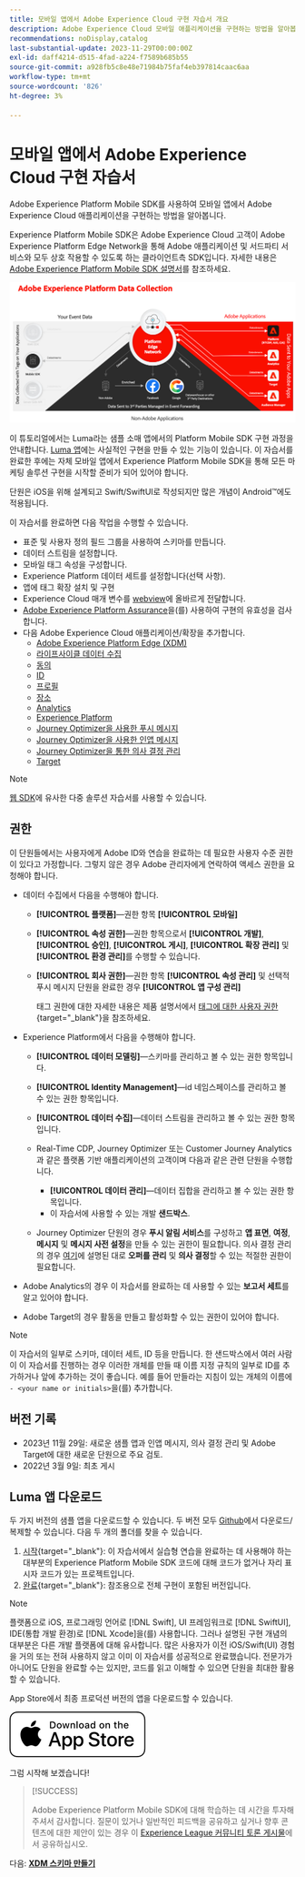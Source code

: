```yaml
---
title: 모바일 앱에서 Adobe Experience Cloud 구현 자습서 개요
description: Adobe Experience Cloud 모바일 애플리케이션을 구현하는 방법을 알아봅니다. 이 자습서에서는 샘플 Swift 앱에서 Experience Cloud 애플리케이션을 구현하는 방법을 안내합니다.
recommendations: noDisplay,catalog
last-substantial-update: 2023-11-29T00:00:00Z
exl-id: daff4214-d515-4fad-a224-f7589b685b55
source-git-commit: a928fb5c8e48e71984b75faf4eb397814caac6aa
workflow-type: tm+mt
source-wordcount: '826'
ht-degree: 3%

---
```


# 모바일 앱에서 Adobe Experience Cloud 구현 자습서

Adobe Experience Platform Mobile SDK를 사용하여 모바일 앱에서 Adobe Experience Cloud 애플리케이션을 구현하는 방법을 알아봅니다.

Experience Platform Mobile SDK은 Adobe Experience Cloud 고객이 Adobe Experience Platform Edge Network을 통해 Adobe 애플리케이션 및 서드파티 서비스와 모두 상호 작용할 수 있도록 하는 클라이언트측 SDK입니다. 자세한 내용은 [Adobe Experience Platform Mobile SDK 설명서](https://developer.adobe.com/client-sdks/home/)를 참조하세요.

![아키텍쳐](assets/architecture.png)


이 튜토리얼에서는 Luma라는 샘플 소매 앱에서의 Platform Mobile SDK 구현 과정을 안내합니다. [Luma 앱](https://github.com/Adobe-Marketing-Cloud/Luma-iOS-Mobile-App)에는 사실적인 구현을 만들 수 있는 기능이 있습니다. 이 자습서를 완료한 후에는 자체 모바일 앱에서 Experience Platform Mobile SDK을 통해 모든 마케팅 솔루션 구현을 시작할 준비가 되어 있어야 합니다.

단원은 iOS을 위해 설계되고 Swift/SwiftUI로 작성되지만 많은 개념이 Android™에도 적용됩니다.

이 자습서를 완료하면 다음 작업을 수행할 수 있습니다.

* 표준 및 사용자 정의 필드 그룹을 사용하여 스키마를 만듭니다.
* 데이터 스트림을 설정합니다.
* 모바일 태그 속성을 구성합니다.
* Experience Platform 데이터 세트를 설정합니다(선택 사항).
* 앱에 태그 확장 설치 및 구현
* Experience Cloud 매개 변수를 [webview](web-views.md)에 올바르게 전달합니다.
* [Adobe Experience Platform Assurance](assurance.md)을(를) 사용하여 구현의 유효성을 검사합니다.
* 다음 Adobe Experience Cloud 애플리케이션/확장을 추가합니다.
   * [Adobe Experience Platform Edge (XDM)](events.md)
   * [라이프사이클 데이터 수집](lifecycle-data.md)
   * [동의](consent.md)
   * [ID](identity.md)
   * [프로필](profile.md)
   * [장소](places.md)
   * [Analytics](analytics.md)
   * [Experience Platform](platform.md)
   * [Journey Optimizer을 사용한 푸시 메시지](journey-optimizer-push.md)
   * [Journey Optimizer을 사용한 인앱 메시지](journey-optimizer-inapp.md)
   * [Journey Optimizer을 통한 의사 결정 관리](journey-optimizer-offers.md)
   * [Target](target.md)


>[!NOTE]
>
>[웹 SDK](../tutorial-web-sdk/overview.md)에 유사한 다중 솔루션 자습서를 사용할 수 있습니다.

## 권한

이 단원들에서는 사용자에게 Adobe ID와 연습을 완료하는 데 필요한 사용자 수준 권한이 있다고 가정합니다. 그렇지 않은 경우 Adobe 관리자에게 연락하여 액세스 권한을 요청해야 합니다.

* 데이터 수집에서 다음을 수행해야 합니다.
   * **[!UICONTROL 플랫폼]**—권한 항목 **[!UICONTROL 모바일]**
   * **[!UICONTROL 속성 권한]**—권한 항목으로서 **[!UICONTROL 개발]**, **[!UICONTROL 승인]**, **[!UICONTROL 게시]**, **[!UICONTROL 확장 관리]** 및 **[!UICONTROL 환경 관리]**&#x200B;를 수행할 수 있습니다.
   * **[!UICONTROL 회사 권한]**—권한 항목 **[!UICONTROL 속성 관리]** 및 선택적 푸시 메시지 단원을 완료한 경우 **[!UICONTROL 앱 구성 관리]**

     태그 권한에 대한 자세한 내용은 제품 설명서에서 [태그에 대한 사용자 권한](https://experienceleague.adobe.com/docs/experience-platform/tags/admin/user-permissions.html?lang=ko-KR){target="_blank"}을 참조하세요.
* Experience Platform에서 다음을 수행해야 합니다.
   * **[!UICONTROL 데이터 모델링]**—스키마를 관리하고 볼 수 있는 권한 항목입니다.
   * **[!UICONTROL Identity Management]**—id 네임스페이스를 관리하고 볼 수 있는 권한 항목입니다.
   * **[!UICONTROL 데이터 수집]**—데이터 스트림을 관리하고 볼 수 있는 권한 항목입니다.

   * Real-Time CDP, Journey Optimizer 또는 Customer Journey Analytics과 같은 플랫폼 기반 애플리케이션의 고객이며 다음과 같은 관련 단원을 수행합니다.
      * **[!UICONTROL 데이터 관리]**—데이터 집합을 관리하고 볼 수 있는 권한 항목입니다.
      * 이 자습서에 사용할 수 있는 개발 **샌드박스**.

   * Journey Optimizer 단원의 경우 **푸시 알림 서비스**&#x200B;를 구성하고 **앱 표면**, **여정**, **메시지** 및 **메시지 사전 설정**&#x200B;을 만들 수 있는 권한이 필요합니다. 의사 결정 관리의 경우 [여기](https://experienceleague.adobe.com/docs/journey-optimizer/using/access-control/privacy/high-low-permissions.html?lang=en#decisions-permissions)에 설명된 대로 **오퍼를 관리** 및 **의사 결정**&#x200B;할 수 있는 적절한 권한이 필요합니다.

* Adobe Analytics의 경우 이 자습서를 완료하는 데 사용할 수 있는 **보고서 세트**&#x200B;를 알고 있어야 합니다.

* Adobe Target의 경우 활동을 만들고 활성화할 수 있는 권한이 있어야 합니다.


>[!NOTE]
>
>이 자습서의 일부로 스키마, 데이터 세트, ID 등을 만듭니다. 한 샌드박스에서 여러 사람이 이 자습서를 진행하는 경우 이러한 개체를 만들 때 이름 지정 규칙의 일부로 ID를 추가하거나 앞에 추가하는 것이 좋습니다. 예를 들어 만들라는 지침이 있는 개체의 이름에 ` - <your name or initials>`을(를) 추가합니다.

## 버전 기록

* 2023년 11월 29일: 새로운 샘플 앱과 인앱 메시지, 의사 결정 관리 및 Adobe Target에 대한 새로운 단원으로 주요 검토.
* 2022년 3월 9일: 최초 게시

## Luma 앱 다운로드

두 가지 버전의 샘플 앱을 다운로드할 수 있습니다. 두 버전 모두 [Github](https://github.com/Adobe-Marketing-Cloud/Luma-iOS-Mobile-App)에서 다운로드/복제할 수 있습니다. 다음 두 개의 폴더를 찾을 수 있습니다.


1. [시작](https://github.com/Adobe-Marketing-Cloud/Luma-iOS-Mobile-App){target="_blank"}: 이 자습서에서 실습형 연습을 완료하는 데 사용해야 하는 대부분의 Experience Platform Mobile SDK 코드에 대해 코드가 없거나 자리 표시자 코드가 있는 프로젝트입니다.
1. [완료](https://github.com/Adobe-Marketing-Cloud/Luma-iOS-Mobile-App){target="_blank"}: 참조용으로 전체 구현이 포함된 버전입니다.

>[!NOTE]
>
>플랫폼으로 iOS, 프로그래밍 언어로 [!DNL Swift], UI 프레임워크로 [!DNL SwiftUI], IDE(통합 개발 환경)로 [!DNL Xcode]을(를) 사용합니다. 그러나 설명된 구현 개념의 대부분은 다른 개발 플랫폼에 대해 유사합니다. 많은 사용자가 이전 iOS/Swift(UI) 경험을 거의 또는 전혀 사용하지 않고 이미 이 자습서를 성공적으로 완료했습니다. 전문가가 아니어도 단원을 완료할 수는 있지만, 코드를 읽고 이해할 수 있으면 단원을 최대한 활용할 수 있습니다.


App Store에서 최종 프로덕션 버전의 앱을 다운로드할 수 있습니다.

[![다운로드](assets/download-app.svg)](https://apps.apple.com/us/app/luma-app/id6466588487)


그럼 시작해 보겠습니다!

>[!SUCCESS]
>
>Adobe Experience Platform Mobile SDK에 대해 학습하는 데 시간을 투자해 주셔서 감사합니다. 질문이 있거나 일반적인 피드백을 공유하고 싶거나 향후 콘텐츠에 대한 제안이 있는 경우 이 [Experience League 커뮤니티 토론 게시물](https://experienceleaguecommunities.adobe.com/t5/adobe-experience-platform-data/tutorial-discussion-implement-adobe-experience-cloud-in-mobile/td-p/443796)에서 공유하십시오.

다음: **[XDM 스키마 만들기](create-schema.md)**
